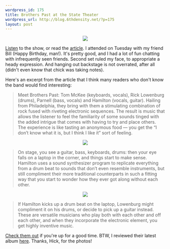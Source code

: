 ```yaml
--- 
wordpress_id: 175
title: Brothers Past at the State Theater
wordpress_url: http://blog.6thdensity.net/?p=175
layout: post
---
```

<p></p><p><div align=center><img src="http://6thdensity.net/blog/pics/state_theater.jpg"/></div></p><p><a href="http://www.archive.org/audio/etree-details-db.php?id=31033">Listen</a> to the show, or read the <a href="http://www.fcnp.com/537/presspass.htm">article</a>.  I attended on Tuesday with my friend Bill (Happy Birthday, man!).  It's pretty good, and I had a lot of fun chatting with infrequently seen friends.  Second set ruled my face, to appropriate a heady expression.  And hanging out backstage is not overrated, after all (didn't even know that chick was taking notes).</p><p>Here's an excerpt from the article that I think many readers who don't know the band would find interesting:<blockquote><p>Meet Brothers Past: Tom McKee (keyboards, vocals), Rick Lowenburg (drums), Parnell (bass, vocals) and Hamilton (vocals, guitar). Hailing from Philadelphia, they bring with them a stimulating combination of rock fused with riveting electronic sequences. The result is music that allows the listener to feel the familiarity of some sounds tinged with the added intrigue that comes with having to try and place others. The experience is like tasting an anonymous food — you get the “I don’t know what it is, but I think I like it” sort of feeling.</p></blockquote></p><p><div align=center><img src="http://6thdensity.net/blog/pics/bp_st_fc.jpg"/></div></p><blockquote><p>On stage, you see a guitar, bass, keyboards, drums: then your eye falls on a laptop in the corner, and things start to make sense. Hamilton uses a sound synthesizer program to replicate everything from a drum beat to sounds that don’t even resemble instruments, but still compliment their more traditional counterparts in such a fitting way that you start to wonder how they ever got along without each other.</p></blockquote><p><div align=center><img src="http://blog.6thdensity.net/pics/tommy_laptop.JPG"/></div></p><blockquote><p>If Hamilton kicks up a drum beat on the laptop, Lowenburg might compliment it on his drums, or decide to pick up a guitar instead. These are versatile musicians who play both with each other and off each other, and when they incorporate the electronic element, you get highly inventive music.</p></blockquote><a href="http://brotherspast.com/">Check them out</a> if you're up for a good time.  BTW, I reviewed their latest album <a href="http://blog.6thdensity.net/?p=48">here</a>.  Thanks, Hick, for the photos!

